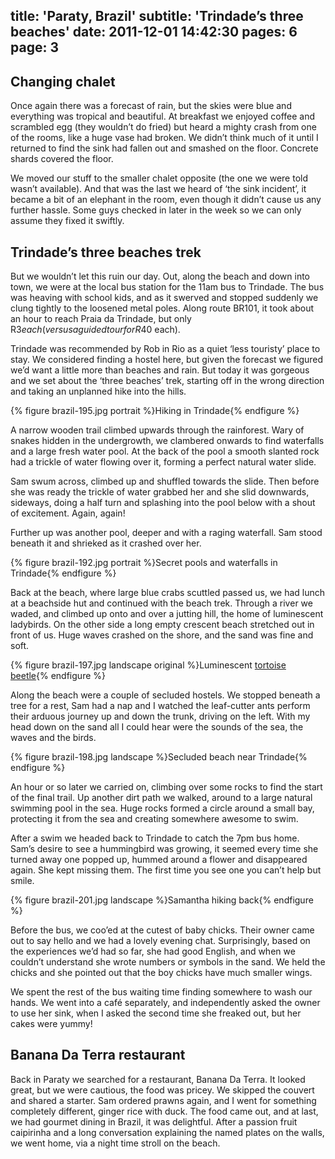 title: 'Paraty, Brazil'
subtitle: 'Trindade’s three beaches'
date: 2011-12-01 14:42:30
pages: 6
page: 3
---

## Changing chalet

Once again there was a forecast of rain, but the skies were blue and everything was tropical and beautiful. At breakfast we enjoyed coffee and scrambled egg (they wouldn’t do fried) but heard a mighty crash from one of the rooms, like a huge vase had broken. We didn’t think much of it until I returned to find the sink had fallen out and smashed on the floor. Concrete shards covered the floor.

We moved our stuff to the smaller chalet opposite (the one we were told wasn’t available). And that was the last we heard of ‘the sink incident’, it became a bit of an elephant in the room, even though it didn’t cause us any further hassle. Some guys checked in later in the week so we can only assume they fixed it swiftly.

## Trindade’s three beaches trek

But we wouldn’t let this ruin our day. Out, along the beach and down into town, we were at the local bus station for the 11am bus to Trindade. The bus was heaving with school kids, and as it swerved and stopped suddenly we clung tightly to the loosened metal poles. Along route BR101, it took about an hour to reach Praia da Trindade, but only R$3 each (versus a guided tour for R$40 each).

Trindade was recommended by Rob in Rio as a quiet ‘less touristy’ place to stay. We considered finding a hostel here, but given the forecast we figured we’d want a little more than beaches and rain. But today it was gorgeous and we set about the ‘three beaches’ trek, starting off in the wrong direction and taking an unplanned hike into the hills.

{% figure brazil-195.jpg portrait %}Hiking in Trindade{% endfigure %}

A narrow wooden trail climbed upwards through the rainforest. Wary of snakes hidden in the undergrowth, we clambered onwards to find waterfalls and a large fresh water pool. At the back of the pool a smooth slanted rock had a trickle of water flowing over it, forming a perfect natural water slide.

Sam swum across, climbed up and shuffled towards the slide. Then before she was ready the trickle of water grabbed her and she slid downwards, sideways, doing a half turn and splashing into the pool below with a shout of excitement. Again, again!

Further up was another pool, deeper and with a raging waterfall. Sam stood beneath it and shrieked as it crashed over her.

{% figure brazil-192.jpg portrait %}Secret pools and waterfalls in Trindade{% endfigure %}

Back at the beach, where large blue crabs scuttled passed us, we had lunch at a beachside hut and continued with the beach trek. Through a river we waded, and climbed up onto and over a jutting hill, the home of luminescent ladybirds. On the other side a long empty crescent beach stretched out in front of us. Huge waves crashed on the shore, and the sand was fine and soft.

{% figure brazil-197.jpg landscape original %}Luminescent [tortoise beetle](http://www.projectnoah.org/spottings/10794157){% endfigure %}

Along the beach were a couple of secluded hostels. We stopped beneath a tree for a rest, Sam had a nap and I watched the leaf-cutter ants perform their arduous journey up and down the trunk, driving on the left. With my head down on the sand all I could hear were the sounds of the sea, the waves and the birds.

{% figure brazil-198.jpg landscape %}Secluded beach near Trindade{% endfigure %}

An hour or so later we carried on, climbing over some rocks to find the start of the final trail. Up another dirt path we walked, around to a large natural swimming pool in the sea. Huge rocks formed a circle around a small bay, protecting it from the sea and creating somewhere awesome to swim.

After a swim we headed back to Trindade to catch the 7pm bus home. Sam’s desire to see a hummingbird was growing, it seemed every time she turned away one popped up, hummed around a flower and disappeared again. She kept missing them. The first time you see one you can’t help but smile.

{% figure brazil-201.jpg landscape %}Samantha hiking back{% endfigure %}

Before the bus, we coo’ed at the cutest of baby chicks. Their owner came out to say hello and we had a lovely evening chat. Surprisingly, based on the experiences we’d had so far, she had good English, and when we couldn’t understand she wrote numbers or symbols in the sand. We held the chicks and she pointed out that the boy chicks have much smaller wings.

We spent the rest of the bus waiting time finding somewhere to wash our hands. We went into a café separately, and independently asked the owner to use her sink, when I asked the second time she freaked out, but her cakes were yummy!

## Banana Da Terra restaurant

Back in Paraty we searched for a restaurant, Banana Da Terra. It looked great, but we were cautious, the food was pricey. We skipped the couvert and shared a starter. Sam ordered prawns again, and I went for something completely different, ginger rice with duck. The food came out, and at last, we had gourmet dining in Brazil, it was delightful. After a passion fruit caipirinha and a long conversation explaining the named plates on the walls, we went home, via a night time stroll on the beach.
